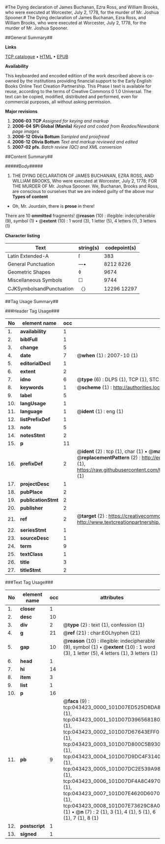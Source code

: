 #The Dying declaration of James Buchanan, Ezra Ross, and William Brooks, who were executed at Worcester, July 2, 1778, for the murder of Mr. Joshua Spooner.#
The Dying declaration of James Buchanan, Ezra Ross, and William Brooks, who were executed at Worcester, July 2, 1778, for the murder of Mr. Joshua Spooner.

##General Summary##

**Links**

[TCP catalogue](http://www.ota.ox.ac.uk/tcp/)  • 
[HTML](http://tei.it.ox.ac.uk/tcp/Texts-HTML/free/N33/N33096.html)  • 
[EPUB](http://tei.it.ox.ac.uk/tcp/Texts-EPUB/free/N33/N33096.epub)

**Availability**

This keyboarded and encoded edition of the
	       work described above is co-owned by the institutions
	       providing financial support to the Early English Books
	       Online Text Creation Partnership. This Phase I text is
	       available for reuse, according to the terms of Creative
	       Commons 0 1.0 Universal. The text can be copied,
	       modified, distributed and performed, even for
	       commercial purposes, all without asking permission.

**Major revisions**

1. __2006-03__ __TCP__ *Assigned for keying and markup*
1. __2006-04__ __SPi Global (Manila)__ *Keyed and coded from Readex/Newsbank page images*
1. __2006-12__ __Olivia Bottum__ *Sampled and proofread*
1. __2006-12__ __Olivia Bottum__ *Text and markup reviewed and edited*
1. __2007-02__ __pfs.__ *Batch review (QC) and XML conversion*

##Content Summary##

#####Body#####

1. THE DYING DECLARATION OF JAMES BUCHANAN, EZRA ROSS, AND WILLIAM BROOKS, Who were executed at Worcester, July 2, 1778; FOR THE MURDER OF Mr. Joshua Spooner.
We, Buchanan, Brooks and Ross, are conscious to ourselves that we are indeed guilty of the above mur
**Types of content**

  * Oh, Mr. Jourdain, there is **prose** in there!

There are 10 **ommitted** fragments! 
 @__reason__ (10) : illegible: indecipherable (9), symbol (1)  •  @__extent__ (10) : 1 word (3), 1 letter (5), 4 letters (1), 3 letters (1)

**Character listing**


|Text|string(s)|codepoint(s)|
|---|---|---|
|Latin Extended-A|ſ|383|
|General Punctuation|—•|8212 8226|
|Geometric Shapes|◊|9674|
|Miscellaneous Symbols|☐|9744|
|CJKSymbolsandPunctuation|〈〉|12296 12297|

##Tag Usage Summary##

###Header Tag Usage###

|No|element name|occ|attributes|
|---|---|---|---|
|1.|__availability__|1||
|2.|__biblFull__|1||
|3.|__change__|5||
|4.|__date__|7| @__when__ (1) : 2007-10 (1)|
|5.|__editorialDecl__|1||
|6.|__extent__|2||
|7.|__idno__|6| @__type__ (6) : DLPS (1), TCP (1), STC (1), NOTIS (1), IMAGE-SET (1), EVANS-CITATION (1)|
|8.|__keywords__|1| @__scheme__ (1) : http://authorities.loc.gov/ (1)|
|9.|__label__|5||
|10.|__langUsage__|1||
|11.|__language__|1| @__ident__ (1) : eng (1)|
|12.|__listPrefixDef__|1||
|13.|__note__|5||
|14.|__notesStmt__|2||
|15.|__p__|11||
|16.|__prefixDef__|2| @__ident__ (2) : tcp (1), char (1)  •  @__matchPattern__ (2) : ([0-9\-]+):([0-9IVX]+) (1), (.+) (1)  •  @__replacementPattern__ (2) : http://eebo.chadwyck.com/downloadtiff?vid=$1&page=$2 (1), https://raw.githubusercontent.com/textcreationpartnership/Texts/master/tcpchars.xml#$1 (1)|
|17.|__projectDesc__|1||
|18.|__pubPlace__|2||
|19.|__publicationStmt__|2||
|20.|__publisher__|2||
|21.|__ref__|2| @__target__ (2) : https://creativecommons.org/publicdomain/zero/1.0/ (1), http://www.textcreationpartnership.org/docs/. (1)|
|22.|__seriesStmt__|1||
|23.|__sourceDesc__|1||
|24.|__term__|9||
|25.|__textClass__|1||
|26.|__title__|3||
|27.|__titleStmt__|2||


###Text Tag Usage###

|No|element name|occ|attributes|
|---|---|---|---|
|1.|__closer__|1||
|2.|__desc__|10||
|3.|__div__|2| @__type__ (2) : text (1), confession (1)|
|4.|__g__|21| @__ref__ (21) : char:EOLhyphen (21)|
|5.|__gap__|10| @__reason__ (10) : illegible: indecipherable (9), symbol (1)  •  @__extent__ (10) : 1 word (3), 1 letter (5), 4 letters (1), 3 letters (1)|
|6.|__head__|1||
|7.|__hi__|14||
|8.|__item__|3||
|9.|__list__|1||
|10.|__p__|16||
|11.|__pb__|9| @__facs__ (9) : tcp:043423_0000_101D07ED525D8DA8 (1), tcp:043423_0001_101D07D396568180 (1), tcp:043423_0002_101D07D67643EFF0 (1), tcp:043423_0003_101D07D800C5B930 (1), tcp:043423_0004_101D07D9DC4F3140 (1), tcp:043423_0005_101D07DC2E539A98 (1), tcp:043423_0006_101D07DF4A8C4970 (1), tcp:043423_0007_101D07E4620D6070 (1), tcp:043423_0008_101D07E73629C8A0 (1)  •  @__n__ (7) : 2 (1), 3 (1), 4 (1), 5 (1), 6 (1), 7 (1), 8 (1)|
|12.|__postscript__|1||
|13.|__signed__|1||
